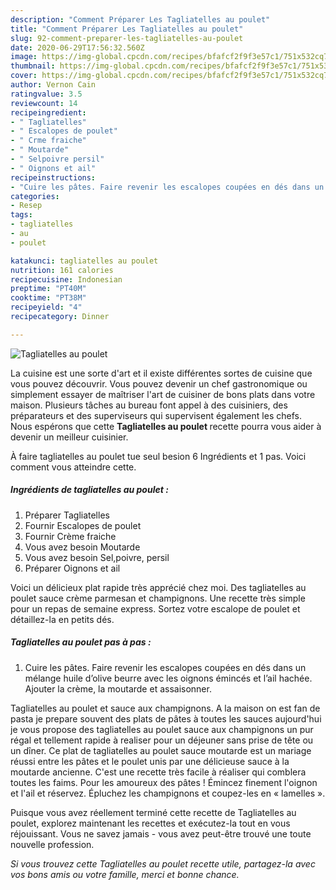 ```yaml
---
description: "Comment Préparer Les Tagliatelles au poulet"
title: "Comment Préparer Les Tagliatelles au poulet"
slug: 92-comment-preparer-les-tagliatelles-au-poulet
date: 2020-06-29T17:56:32.560Z
image: https://img-global.cpcdn.com/recipes/bfafcf2f9f3e57c1/751x532cq70/tagliatelles-au-poulet-photo-principale-de-la-recette.jpg
thumbnail: https://img-global.cpcdn.com/recipes/bfafcf2f9f3e57c1/751x532cq70/tagliatelles-au-poulet-photo-principale-de-la-recette.jpg
cover: https://img-global.cpcdn.com/recipes/bfafcf2f9f3e57c1/751x532cq70/tagliatelles-au-poulet-photo-principale-de-la-recette.jpg
author: Vernon Cain
ratingvalue: 3.5
reviewcount: 14
recipeingredient:
- " Tagliatelles"
- " Escalopes de poulet"
- " Crme fraiche"
- " Moutarde"
- " Selpoivre persil"
- " Oignons et ail"
recipeinstructions:
- "Cuire les pâtes. Faire revenir les escalopes coupées en dés dans un mélange huile d’olive beurre avec les oignons émincés et l’ail hachée. Ajouter la crème, la moutarde et assaisonner."
categories:
- Resep
tags:
- tagliatelles
- au
- poulet

katakunci: tagliatelles au poulet 
nutrition: 161 calories
recipecuisine: Indonesian
preptime: "PT40M"
cooktime: "PT38M"
recipeyield: "4"
recipecategory: Dinner

---
```



![Tagliatelles au poulet](https://img-global.cpcdn.com/recipes/bfafcf2f9f3e57c1/751x532cq70/tagliatelles-au-poulet-photo-principale-de-la-recette.jpg)

La cuisine est une sorte d'art et il existe différentes sortes de cuisine que vous pouvez découvrir. Vous pouvez devenir un chef gastronomique ou simplement essayer de maîtriser l'art de cuisiner de bons plats dans votre maison. Plusieurs tâches au bureau font appel à des cuisiniers, des préparateurs et des superviseurs qui supervisent également les chefs. Nous espérons que cette <strong> Tagliatelles au poulet </strong> recette pourra vous aider à devenir un meilleur cuisinier.

<!--inarticleads1-->

À faire tagliatelles au poulet tue seul besion 6 Ingrédients et 1 pas. Voici comment vous atteindre cette.

##### Ingrédients de tagliatelles au poulet :

1. Préparer  Tagliatelles
1. Fournir  Escalopes de poulet
1. Fournir  Crème fraiche
1. Vous avez besoin  Moutarde
1. Vous avez besoin  Sel,poivre, persil
1. Préparer  Oignons et ail


Voici un délicieux plat rapide très apprécié chez moi. Des tagliatelles au poulet sauce crème parmesan et champignons. Une recette très simple pour un repas de semaine express. Sortez votre escalope de poulet et détaillez-la en petits dés. 

<!--inarticleads2-->

##### Tagliatelles au poulet pas à pas :

1. Cuire les pâtes. Faire revenir les escalopes coupées en dés dans un mélange huile d’olive beurre avec les oignons émincés et l’ail hachée. Ajouter la crème, la moutarde et assaisonner.


Tagliatelles au poulet et sauce aux champignons. A la maison on est fan de pasta je prepare souvent des plats de pâtes à toutes les sauces aujourd&#39;hui je vous propose des tagliatelles au poulet sauce aux champignons un pur régal et tellement rapide à realiser pour un déjeuner sans prise de tête ou un dîner. Ce plat de tagliatelles au poulet sauce moutarde est un mariage réussi entre les pâtes et le poulet unis par une délicieuse sauce à la moutarde ancienne. C&#39;est une recette très facile à réaliser qui comblera toutes les faims. Pour les amoureux des pâtes ! Émincez finement l&#39;oignon et l&#39;ail et réservez. Épluchez les champignons et coupez-les en « lamelles ». 

<!--inarticleads1-->

<p>
Puisque vous avez réellement terminé cette recette de Tagliatelles au poulet, explorez maintenant les recettes et exécutez-la tout en vous réjouissant. Vous ne savez jamais - vous avez peut-être trouvé une toute nouvelle profession.
</p>

<p>
<i>Si vous trouvez cette Tagliatelles au poulet recette utile, partagez-la avec vos bons amis ou votre famille, merci et bonne chance.</i>
</p>
